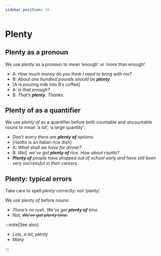 ```yaml
---
sidebar_position: 16
---
```


# Plenty

## Plenty as a pronoun

We use *plenty* as a pronoun to mean ‘enough’ or ‘more than enough’:

- A: *How much money do you think I need to bring with me?*
- B: *About one hundred pounds should be* ***plenty***.
- \[A is pouring milk into B’s coffee\]
- A: *Is that enough?*
- B: *That’s* ***plenty***. *Thanks*.

## Plenty of as a quantifier

We use *plenty of* as a quantifier before both countable and uncountable nouns to mean ‘a lot’, ‘a large quantity’:

- *Don’t worry there are **plenty of** options.*
- \[risotto is an Italian rice dish\]
- A: *What shall we have for dinner?*
- B: *Well, we’ve got **plenty of** rice. How about risotto?*
- ***Plenty of*** *people have dropped out of school early and have still been very successful in their careers.*

## Plenty: typical errors

Take care to spell *plenty* correctly: not ‘planty’.

We use *plenty of* before nouns:

- *There’s no rush. We’ve got **plenty of** time.*
- Not: *~~We’ve got plenty time.~~*

:::note[See also]

- *Lots*, *a lot*, *plenty*
- *Many*

:::
